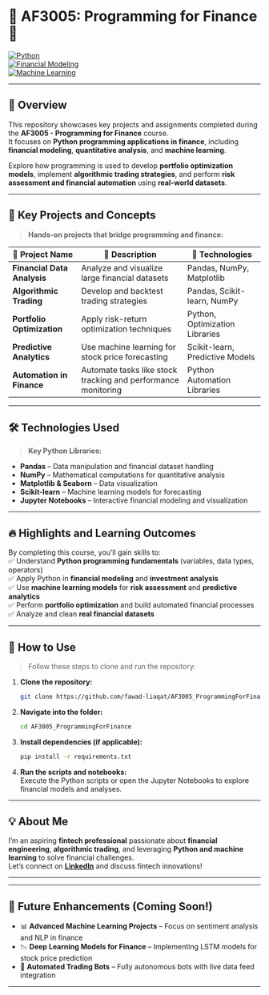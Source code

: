 # 🌟 **AF3005: Programming for Finance** 🌟  
[![Python](https://img.shields.io/badge/Language-Python-blue?style=flat-square&logo=python&logoColor=white)](https://www.python.org/)  
[![Financial Modeling](https://img.shields.io/badge/Focus-Financial%20Modeling-blueviolet?style=flat-square)](#)  
[![Machine Learning](https://img.shields.io/badge/Machine%20Learning-Forecasting-orange?style=flat-square)](#)  

---

## 🚀 **Overview**  
This repository showcases key projects and assignments completed during the **AF3005 - Programming for Finance** course.  
It focuses on **Python programming applications in finance**, including **financial modeling**, **quantitative analysis**, and **machine learning**.

Explore how programming is used to develop **portfolio optimization models**, implement **algorithmic trading strategies**, and perform **risk assessment and financial automation** using **real-world datasets**.  

---

## 📂 **Key Projects and Concepts**  
> **Hands-on projects that bridge programming and finance:**  

| 📝 **Project Name**              | 🚀 **Description**                                                    | 🔧 **Technologies**                |  
|----------------------------------|----------------------------------------------------------------------|-----------------------------------|  
| **Financial Data Analysis**      | Analyze and visualize large financial datasets                        | Pandas, NumPy, Matplotlib          |  
| **Algorithmic Trading**          | Develop and backtest trading strategies                               | Pandas, Scikit-learn, NumPy        |  
| **Portfolio Optimization**       | Apply risk-return optimization techniques                             | Python, Optimization Libraries     |  
| **Predictive Analytics**         | Use machine learning for stock price forecasting                      | Scikit-learn, Predictive Models    |  
| **Automation in Finance**        | Automate tasks like stock tracking and performance monitoring          | Python Automation Libraries        |  

---

## 🛠️ **Technologies Used**  
> **Key Python Libraries:**  
- **Pandas** – Data manipulation and financial dataset handling  
- **NumPy** – Mathematical computations for quantitative analysis  
- **Matplotlib & Seaborn** – Data visualization  
- **Scikit-learn** – Machine learning models for forecasting  
- **Jupyter Notebooks** – Interactive financial modeling and visualization  

---

## 🔥 **Highlights and Learning Outcomes**  
By completing this course, you’ll gain skills to:  
✅ Understand **Python programming fundamentals** (variables, data types, operators)  
✅ Apply Python in **financial modeling** and **investment analysis**  
✅ Use **machine learning models** for **risk assessment** and **predictive analytics**  
✅ Perform **portfolio optimization** and build automated financial processes  
✅ Analyze and clean **real financial datasets**  

---

## 📌 **How to Use**  
> Follow these steps to clone and run the repository:  

1. **Clone the repository:**  
    
    ```bash  
    git clone https://github.com/fawad-liaqat/AF3005_ProgrammingForFinance.git  
    ```  
    
2. **Navigate into the folder:**  
    
    ```bash  
    cd AF3005_ProgrammingForFinance  
    ```  
    
3. **Install dependencies (if applicable):**  
    
    ```bash  
    pip install -r requirements.txt  
    ```  
    
4. **Run the scripts and notebooks:**  
    Execute the Python scripts or open the Jupyter Notebooks to explore financial models and analyses.

---

## 💡 **About Me**  
I’m an aspiring **fintech professional** passionate about **financial engineering**, **algorithmic trading**, and leveraging **Python and machine learning** to solve financial challenges.  
Let’s connect on [**LinkedIn**](https://www.linkedin.com/in/fawad-liaqat/) and discuss fintech innovations!

---


---

## 🏁 **Future Enhancements (Coming Soon!)**  
- 📊 **Advanced Machine Learning Projects** – Focus on sentiment analysis and NLP in finance  
- 📉 **Deep Learning Models for Finance** – Implementing LSTM models for stock price prediction  
- 🤖 **Automated Trading Bots** – Fully autonomous bots with live data feed integration  

---


